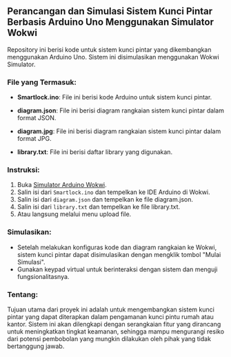 ## Perancangan dan Simulasi Sistem Kunci Pintar Berbasis Arduino Uno Menggunakan Simulator Wokwi

Repository ini berisi kode untuk sistem kunci pintar yang dikembangkan menggunakan Arduino Uno. Sistem ini disimulasikan menggunakan Wokwi Simulator.

### File yang Termasuk:

- **Smartlock.ino**: File ini berisi kode Arduino untuk sistem kunci pintar. 

- **diagram.json**: File ini berisi diagram rangkaian sistem kunci pintar dalam format JSON.
  
- **diagram.jpg**: File ini berisi diagram rangkaian sistem kunci pintar dalam format JPG.

- **library.txt**: File ini berisi daftar library yang digunakan.
  
### Instruksi:

1. Buka [Simulator Arduino Wokwi](https://wokwi.com/arduino/new).
2. Salin isi dari `Smartlock.ino` dan tempelkan ke IDE Arduino di Wokwi.
3. Salin isi dari `diagram.json` dan tempelkan ke file diagram.json.
4. Salin isi dari `library.txt` dan tempelkan ke file library.txt.
5. Atau langsung melalui menu upload file.

### Simulasikan:

- Setelah melakukan konfiguras kode dan diagram rangkaian ke Wokwi, sistem kunci pintar dapat disimulasikan dengan mengklik tombol "Mulai Simulasi".
- Gunakan keypad virtual untuk berinteraksi dengan sistem dan menguji fungsionalitasnya.

### Tentang:

Tujuan utama dari proyek ini adalah untuk mengembangkan sistem kunci pintar yang dapat diterapkan dalam pengamanan kunci pintu rumah atau kantor. Sistem ini akan dilengkapi dengan serangkaian fitur yang dirancang untuk meningkatkan tingkat keamanan, sehingga mampu mengurangi resiko dari potensi pembobolan yang mungkin dilakukan oleh pihak yang tidak bertanggung jawab.
